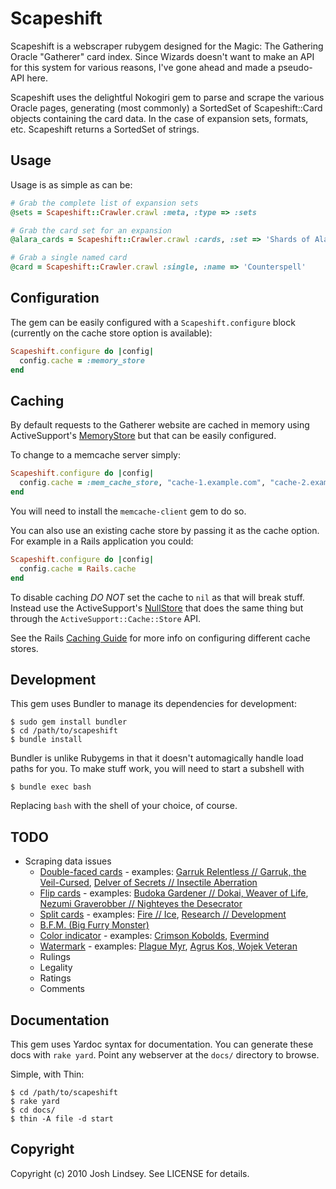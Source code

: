 Scapeshift
==========

Scapeshift is a webscraper rubygem designed for the Magic: The Gathering Oracle "Gatherer" card index.
Since Wizards doesn't want to make an API for this system for various reasons, I've gone ahead and made
a pseudo-API here.

Scapeshift uses the delightful Nokogiri gem to parse and scrape the various Oracle pages, generating 
(most commonly) a SortedSet of Scapeshift::Card objects containing the card data. In the case of expansion sets, formats, 
etc. Scapeshift returns a SortedSet of strings.

Usage
-----

Usage is as simple as can be:

```ruby
# Grab the complete list of expansion sets
@sets = Scapeshift::Crawler.crawl :meta, :type => :sets

# Grab the card set for an expansion
@alara_cards = Scapeshift::Crawler.crawl :cards, :set => 'Shards of Alara'

# Grab a single named card
@card = Scapeshift::Crawler.crawl :single, :name => 'Counterspell'
```

Configuration
-------------

The gem can be easily configured with a `Scapeshift.configure` block (currently on the cache store option is available):

```ruby
Scapeshift.configure do |config|
  config.cache = :memory_store
end
```

Caching
-------

By default requests to the Gatherer website are cached in memory using ActiveSupport's
[MemoryStore](http://api.rubyonrails.org/classes/ActiveSupport/Cache/MemoryStore.html)
but that can be easily configured.

To change to a memcache server simply:

```ruby
Scapeshift.configure do |config|
  config.cache = :mem_cache_store, "cache-1.example.com", "cache-2.example.com"
end
```

You will need to install the `memcache-client` gem to do so.

You can also use an existing cache store by passing it as the cache option. For example in a Rails application you
could:

```ruby
Scapeshift.configure do |config|
  config.cache = Rails.cache
end
```

To disable caching *DO NOT* set the cache to `nil` as that will break stuff. Instead use the ActiveSupport's
[NullStore](http://api.rubyonrails.org/classes/ActiveSupport/Cache/NullStore.html) that does the same thing but through
the `ActiveSupport::Cache::Store` API.

See the Rails [Caching Guide](http://guides.rubyonrails.org/caching_with_rails.html#cache-stores) for more info on
configuring different cache stores.

Development
-----------

This gem uses Bundler to manage its dependencies for development:

    $ sudo gem install bundler
    $ cd /path/to/scapeshift
    $ bundle install

Bundler is unlike Rubygems in that it doesn't automagically handle load paths for you. To
make stuff work, you will need to start a subshell with
    
    $ bundle exec bash

Replacing `bash` with the shell of your choice, of course.

TODO
----

* Scraping data issues
    * [Double-faced cards](http://wiki.mtgsalvation.com/article/Double-faced_cards) - examples:
        [Garruk Relentless // Garruk, the Veil-Cursed](http://gatherer.wizards.com/Pages/Card/Details.aspx?multiverseid=245250),
        [Delver of Secrets // Insectile Aberration](http://gatherer.wizards.com/Pages/Card/Details.aspx?multiverseid=226749)
    * [Flip cards](http://wiki.mtgsalvation.com/article/Flip_cards) - examples:
        [Budoka Gardener // Dokai, Weaver of Life](http://gatherer.wizards.com/Pages/Card/Details.aspx?multiverseid=78687),
        [Nezumi Graverobber // Nighteyes the Desecrator](http://gatherer.wizards.com/Pages/Card/Details.aspx?multiverseid=247175)
    * [Split cards](http://wiki.mtgsalvation.com/article/Split_cards) - examples:
        [Fire // Ice](http://gatherer.wizards.com/Pages/Card/Details.aspx?multiverseid=292753),
        [Research // Development](http://gatherer.wizards.com/Pages/Card/Details.aspx?multiverseid=107375)
    * [B.F.M. (Big Furry Monster)](http://gatherer.wizards.com/Pages/Card/Details.aspx?multiverseid=9780)
    * [Color indicator](http://wiki.mtgsalvation.com/article/Color_indicator) - examples:
        [Crimson Kobolds](http://gatherer.wizards.com/Pages/Card/Details.aspx?multiverseid=201130),
        [Evermind](http://gatherer.wizards.com/Pages/Card/Details.aspx?multiverseid=74144)
    * [Watermark](http://wiki.mtgsalvation.com/article/Watermark) - examples:
        [Plague Myr](http://gatherer.wizards.com/Pages/Card/Details.aspx?multiverseid=213785),
        [Agrus Kos, Wojek Veteran](http://gatherer.wizards.com/Pages/Card/Details.aspx?multiverseid=89101)
    * Rulings
    * Legality
    * Ratings
    * Comments

Documentation
-------------

This gem uses Yardoc syntax for documentation. You can generate these docs
with `rake yard`. Point any webserver at the `docs/` directory to browse.

Simple, with Thin:

    $ cd /path/to/scapeshift
    $ rake yard
    $ cd docs/
    $ thin -A file -d start

Copyright
---------

Copyright (c) 2010 Josh Lindsey. See LICENSE for details.
